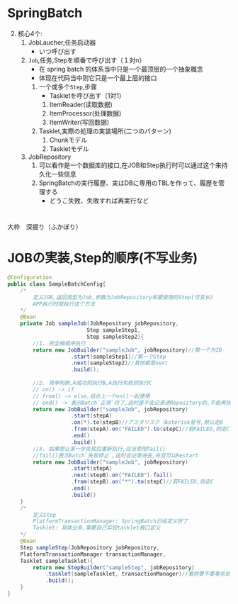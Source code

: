 # SpringBatch
2. 核心4个:
    1. JobLaucher,任务启动器
        - いつ呼び出す
    2. `Job`,任务,Stepを順番で呼び出す（１対n）
        - 在 spring batch 的体系当中只是一个最顶层的一个抽象概念
        - 体现在代码当中则它只是一个最上层的接口
        1. 一个或多个`Step`,步骤
            - Taskletを呼び出す（1対1）
            1. ItemReader(读取数据)
            2. ItemProcessor(处理数据)
            3. ItemWriter(写回数据)
        2. Tasklet,実際の処理の実装場所(二つのパターン)
            1. Chunkモデル
            2. Taskletモデル
    3. JobRepository
        1. 可以看作是一个数据库的接口,在JOB和Step执行时可以通过这个来持久化一些信息
        2. SpringBatchの実行履歴、実はDBに専用のTBLを作って、履歴を管理する
            - どうこ失敗、失敗すれば再実行など
#
大枠　深掘り（ふかぼり）
# JOBの実装,Step的顺序(不写业务)
```java
@Configuration
public class SampleBatchConfig{
    /*
        定义JOB,返回类型为Job,参数为JobRepository和要使用的Step(可变长)
        APP执行时就执行这个方法
    */
    @Bean
    private Job sampleJob(JobRepository jobRepository,
                         Step sampleStep1,
                         Step sampleStep2){
        //1. 完全按顺序执行
        return new JobBuilder("sampleJob", jobRepository)//第一个为ID   
                    .start(sampleStep1)//第一个Step
                    .next(sampleStep2)//其他都是next
                    .build();
        
        //2. 简单判断,A成功则执行B,A执行失败则执行C
        // on() -> if
        // from() -> else,结合上一个on()一起使用
        // end() -> 表示Batch`正常`终了,这时是不会记录进Repository的,不能再执行,要注意
        return new JobBuilder("sampleJob", jobRepository)
                    .start(stepA)
                    .on(*).to(stepB)//アスタリスク（Asterisk星号,默认走B
                    .from(stepA).on("FAILED").to(stepC)//若FAILED,则走C
                    .end()
                    .build()
        //3. 如果想让某一步失败后重新执行,应当使用fail()
        //fail()表示Batch`失败停止`,这时会记录进去,并且可以Restart
        return new JobBuilder("sampleJob", jobRepository)
                    .start(stepA)
                    .next(stepB).on("FAILED").fail()
                    .from(stepB).on("*").to(stepC)//若FAILED,则走C
                    .end()
                    .build()
    }
    /*
        定义Step
        PlatformTransactionManager: SpringBatch已经定义好了
        Tasklet: 具体业务,需要自己实现tasklet接口定义
    */
    @Bean
    Step sampleStep(JobRepository jobRepository,
    PlatformTransactionManager transactionManager,
    Tasklet sampleTasklet){
        return new StepBuilder("sampleStep", jobRepository)
            .tasklet(sampleTasklet, transactionManager)//看你要不要事务处理
            .build();
    }
}
```